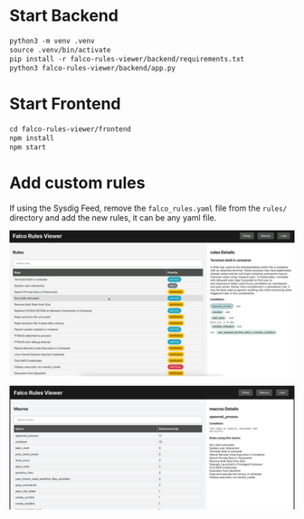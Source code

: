 # Start Backend

```
python3 -m venv .venv
source .venv/bin/activate
pip install -r falco-rules-viewer/backend/requirements.txt
python3 falco-rules-viewer/backend/app.py
```

# Start Frontend

```
cd falco-rules-viewer/frontend
npm install
npm start
```

# Add custom rules

If using the Sysdig Feed, remove the `falco_rules.yaml` file from the `rules/` directory and add the new rules, it can be any yaml file.

![Rules Viewer](/img/Rules%20Viewer.gif)

![Macro Viewer](/img/Macro%20Viewer.png)
